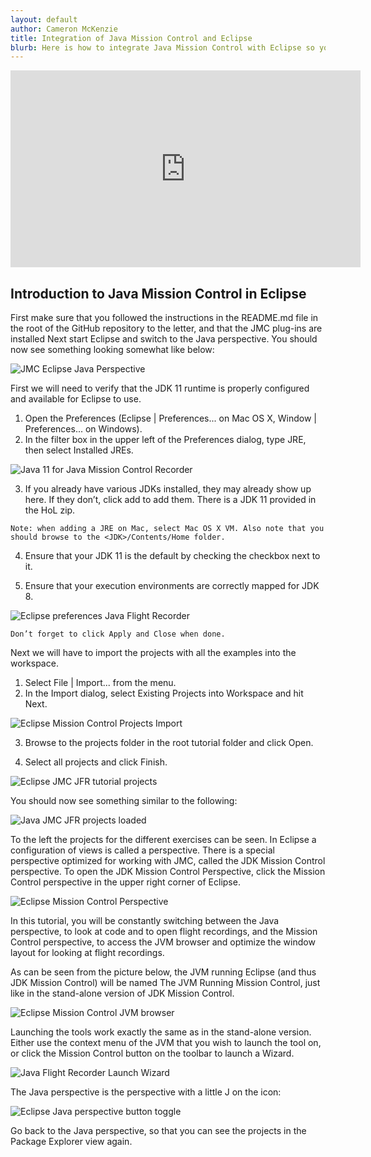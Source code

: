 ```yaml
---
layout: default
author: Cameron McKenzie
title: Integration of Java Mission Control and Eclipse
blurb: Here is how to integrate Java Mission Control with Eclipse so you can profile your JVM and troubleshoot performance problems.
---
```

<div class="embed-responsive embed-responsive-16by9">
<iframe width="560" height="315" src="https://www.youtube.com/embed/E3gxhuATmHs" frameborder="0" allow="accelerometer; autoplay; clipboard-write; encrypted-media; gyroscope; picture-in-picture" allowfullscreen></iframe>
</div>
<a id="markdown-exercise-1b--starting-jmc-in-eclipse" name="exercise-1b--starting-jmc-in-eclipse"></a>

## Introduction to Java Mission Control in Eclipse

First make sure that you followed the instructions in the README.md file in the root
of the GitHub repository to the letter, and that the JMC plug-ins are installed Next
start Eclipse and switch to the Java perspective. You should now see something
looking somewhat like below:


<img src="/assets/eclipse-java-perspective.png" class="img-fluid" alt="JMC Eclipse Java Perspective"/>

First we will need to verify that the JDK 11 runtime is properly configured and
available for Eclipse to use.

1. Open the Preferences (Eclipse | Preferences... on Mac OS X, Window |
    Preferences... on Windows).
2. In the filter box in the upper left of the Preferences dialog, type JRE, then
    select Installed JREs.


<img src="/assets/eclipse-preferences-installed-jres.png" class="img-fluid" alt="Java 11 for Java Mission Control Recorder"/>

3. If you already have various JDKs installed, they may already show up here. If
    they don’t, click add to add them. There is a JDK 11 provided in the HoL zip.

```
Note: when adding a JRE on Mac, select Mac OS X VM. Also note that you
should browse to the <JDK>/Contents/Home folder.
```
4. Ensure that your JDK 11 is the default by checking the checkbox next to it.

5. Ensure that your execution environments are correctly mapped for JDK 8.

<img src="/assets/eclipse-preferences-execution-environments.png" class="img-fluid" alt="Eclipse preferences Java Flight Recorder"/>

```
Don’t forget to click Apply and Close when done.
```

Next we will have to import the projects with all the examples into the workspace.

1. Select File | Import... from the menu.
2. In the Import dialog, select Existing Projects into Workspace and hit Next.


<img src="/assets/eclipse-import-existing-projects.png" class="img-fluid" alt="Eclipse Mission Control Projects Import"/>

3. Browse to the projects folder in the root tutorial folder and click Open.

4. Select all projects and click Finish.


<img src="/assets/eclipse-import-tutorial-all-projects.png" class="img-fluid" alt="Eclipse JMC JFR tutorial projects"/>

You should now see something similar to the following:

<img src="/assets/eclipse-workspace-projects-loaded.png" class="img-fluid" alt="Java JMC JFR projects loaded"/>

To the left the projects for the different exercises can be seen. In Eclipse a
configuration of views is called a perspective. There is a special perspective
optimized for working with JMC, called the JDK Mission Control perspective. To
open the JDK Mission Control Perspective, click the Mission Control perspective in
the upper right corner of Eclipse.


<img src="/assets/eclipse-jmc-perspective-button-toggle.png" class="img-fluid" alt="Eclipse Mission Control Perspective"/>

In this tutorial, you will be constantly switching between the Java perspective, to look
at code and to open flight recordings, and the Mission Control perspective, to access
the JVM browser and optimize the window layout for looking at flight recordings.

As can be seen from the picture below, the JVM running Eclipse (and thus JDK
Mission Control) will be named The JVM Running Mission Control, just like in the
stand-alone version of JDK Mission Control.


<img src="/assets/eclipse-jmc-perspective-jvm-browser.png" class="img-fluid" alt="Eclipse Mission Control JVM browser"/>

Launching the tools work exactly the same as in the stand-alone version. Either use
the context menu of the JVM that you wish to launch the tool on, or click the Mission
Control button on the toolbar to launch a Wizard.


<img src="/assets/eclipse-jmc-launch-wizard-jfr.png" class="img-fluid" alt="Java Flight Recorder Launch Wizard"/>

The Java perspective is the perspective with a little J on the icon:

<img src="/assets/eclipse-java-perspective-button-toggle.png" class="img-fluid" alt="Eclipse Java perspective button toggle"/>

Go back to the Java perspective, so that you can see the projects in the Package
Explorer view again.

<a id="markdown-the-jdk-flight-recorder" name="the-jdk-flight-recorder"></a>